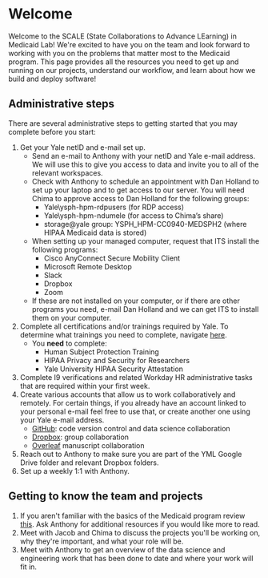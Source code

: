 # Welcome

Welcome to the SCALE (State Collaborations to Advance LEarning) in Medicaid Lab! We're excited to have you on the team and look forward to working with you on the problems that matter most to the Medicaid program. This page provides all the resources you need to get up and running on our projects, understand our workflow, and learn about how we build and deploy software!

## Administrative steps
There are several administrative steps to getting started that you may complete before you start:

1. Get your Yale netID and e-mail set up.
    - Send an e-mail to Anthony with your netID and Yale e-mail address. We will use this to give you access to data and invite you to all of the relevant workspaces.
    - Check with Anthony to schedule an appointment with Dan Holland to set up your laptop and to get access to our server. You will need Chima to approve access to Dan Holland for the following groups: 
        - Yale\ysph-hpm-rdpusers (for RDP access)
        - Yale\ysph-hpm-ndumele (for access to Chima’s share)
        - storage@yale group: YSPH_HPM-CC0940-MEDSPH2 (where HIPAA Medicaid data is stored)
    - When setting up your managed computer, request that ITS install the following programs:
        - Cisco AnyConnect Secure Mobility Client
        - Microsoft Remote Desktop
        - Slack
        - Dropbox
        - Zoom
    - If these are not installed on your computer, or if there are other programs you need, e-mail Dan Holland and we can get ITS to install them on your computer. 
1. Complete all certifications and/or trainings required by Yale. To determine what trainings you need to complete, navigate [here](https://bmsweb.med.yale.edu/tms/tmspage).
    - You **need** to complete:
        - Human Subject Protection Training 
        - HIPAA Privacy and Security for Researchers 
        - Yale University HIPAA Security Attestation
1. Complete I9 verifications and related Workday HR administrative tasks that are required within your first week. 
1. Create various accounts that allow us to work collaboratively and remotely. For certain things, if you already have an account linked to your personal e-mail feel free to use that, or create another one using your Yale e-mail address.
    - [GitHub](https://github.com): code version control and data science collaboration
    - [Dropbox](https://dropbox.com): group collaboration 
    - [Overleaf](https://www.overleaf.com/) manuscript collaboration
1. Reach out to Anthony to make sure you are part of the YML Google Drive folder and relevant Dropbox folders. 
1. Set up a weekly 1:1 with Anthony. 

## Getting to know the team and projects
1. If you aren't familiar with the basics of the Medicaid program review [this](https://www.kff.org/medicaid/fact-sheet/medicaid-pocket-primer). Ask Anthony for additional resources if you would like more to read.
1. Meet with Jacob and Chima to discuss the projects you'll be working on, why they're important, and what your role will be.
1. Meet with Anthony to get an overview of the data science and engineering work that has been done to date and where your work will fit in.

